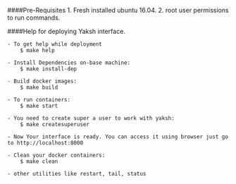 ####Pre-Requisites
	1. Fresh installed ubuntu 16.04.
	2. root user permissions to run commands.


####Help for deploying Yaksh interface.

	- To get help while deployment
		$ make help

	- Install Dependencies on-base machine:
		$ make install-dep

	- Build docker images:
		$ make build

	- To run containers:
		$ make start

	- You need to create super a user to work with yaksh:
		$ make createsuperuser

	- Now Your interface is ready. You can access it using browser just go to http://localhost:8000

	- Clean your docker containers:
		$ make clean

	- other utilities like restart, tail, status
